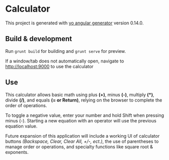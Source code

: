 # Calculator

This project is generated with [yo angular generator](https://github.com/yeoman/generator-angular)
version 0.14.0.

## Build & development

Run `grunt build` for building and `grunt serve` for preview.

If a window/tab does not automatically open, navigate to [http://localhost:9000](http://localhost:9000) to use the calculator

## Use

This calculator allows basic math using plus **(+)**, minus **(-)**, multiply **(*)**, divide **(/)**, and equals **(= or Return)**, relying on the browser to complete the order of operations.

To toggle a negative value, enter your number and hold Shift when pressing minus (-). Starting a new equation with an operator will use the previous equation value.

Future expansion of this application will include a working UI of calculator buttons *(Backspace, Clear, Clear All, +/-, ect.)*, the use of parentheses to manage order or operations, and specialty functions like square root & exponents.
